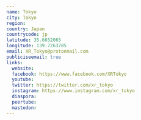 ```yaml
---
name: Tokyo
city: Tokyo
region:
country: Japan
countrycode: jp
latitude: 35.6652065
longitude: 139.7263785
email: XR_Tokyo@protonmail.com
publiciseemail: true
links:
  website:
  facebook: https://www.facebook.com/XRTokyo
  youtube:
  twitter: https://twitter.com/xr_tokyo
  instagram: https://www.instagram.com/xr_tokyo
  diaspora:
  peertube:
  mastodon:
---
```

